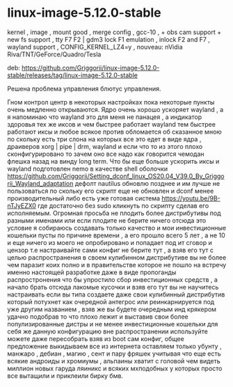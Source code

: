 # linux-image-5.12.0-stable
kernel , image , mount good , merge config , gcc-10 , + obs cam support + new fs support , tty F7 F2 | gdm3 lock F1 emulation , inlock F2 and F7 , wayland support , CONFIG_KERNEL_LZ4=y , nouveau: nVidia Riva/TNT/GeForce/Quadro/Tesla

deb: https://github.com/Griggorii/linux-image-5.12.0-stable/releases/tag/linux-image-5.12.0-stable

Решена проблема управления блютус управления.

Гном контрол центр в некоторых настройках пока некоторые пункты очень медленно открываются. Ядро очень хорошо ускоряет wayland , а я напоминаю что wayland это для меня не панацея , а индикатор здоровья тех же иксов и чем быстрее работает wayland тем быстрее работают иксы и любое всякое против обломается об сказанное мною по скольку есть три слона на которых все это едет в виде ядра , драиверов xorg | pipe | drm, wayland и если что то из этого плохо сконфигурировано то зачем оно все надо как говорится чемодан флешка назад на винду long term. Что бы еще больше ускорить иксы и wayland подготовлен nemo в качестве shell оболочки https://github.com/Griggorii/Setting_dconf_linux_OS20.04_V39.0_By_Griggorii_Wayland_adaptation дефолт nautilus обновлю позднее и им лучше не пользоваться по скольку его скрипт еще не обновлен и dconf менее производительный либо есть уже готовая система https://youtu.be/9B-nTJyEZX0 где достаточно без sudo кликнуть по скрипту сделав его исполняемым. Огромная просьба не плодить более дистрибутивы под разными именами или если плодите не берите ничего отсюда это условие я собираюсь создавать только качество и мои инвестиционные кошельки пусты по причине времени , а его прошло всего 5 лет , а не 10 и еще ничего из моего не опробировано и попадает под ит сговор и цензор т.е настраивайте сами конфиг не берите тут , а взяв его тут с целью распространения в своем кулибинном дистрибутиве вы не более чем паразит коих полно и в правительстве которое не пошло на встречу именно настоящей разработке даже в виде пропоганды распростронения что бы упростило сбор инвестиционных средств , а начало брать отсюда лакомые кусочки и взяв его тут вы не научитесь настраивать если вы типа создаете даже свои кулибинный дистрибутив который потухнет как очередной антегрос или реинкарнируется под уже другим названием , взяв же вы будете очередным инд крякером удачно подобрав то что плохо лежит и выставив свои более популизированные дистры и не менее инвестиционные кошельки для себя же данную конфигурацию вне распространении используйте можете даже пересобрать взяв из boot сам конфиг, общее предложение выкидываем все из интернета оставляем только убунту , манжаро , дебиан , магию , сент и пару фряшек учитывая что еще есть всякие андроиды и хромиумы , альпаины хватит с головой чем видеть миллион новых гаруда ляиникс и всяких мхподобных у которых просто все вытащили и приклеили бирку бмв.

